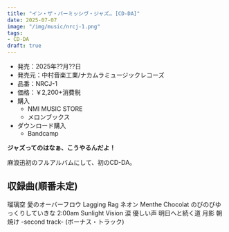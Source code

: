```yaml
---
title: "イン・ザ・パーミッシヴ・ジャズ… [CD-DA]"
date: 2025-07-07
image: "/img/music/nrcj-1.png"
tags:
- CD-DA
draft: true
---
```


- 発売：2025年??月??日
- 発売元：中村音楽工業/ナカムラミュージックレコーズ
- 品番：NRCJ-1
- 価格：￥2,200+消費税
- 購入
    - NMI MUSIC STORE
    - メロンブックス
- ダウンロード購入
    - Bandcamp

**ジャズってのはなぁ、こうやるんだよ！**

麻浪迅初のフルアルバムにして、初のCD-DA。

## 収録曲(順番未定)
瑠璃空
愛のオーバーフロウ
Lagging Rag
ネオン
Menthe Chocolat
のびのびゆっくりしていきな
2:00am
Sunlight Vision
涙
優しい声
明日へと続く道
月影
朝焼け -second track- (ボーナス・トラック)
